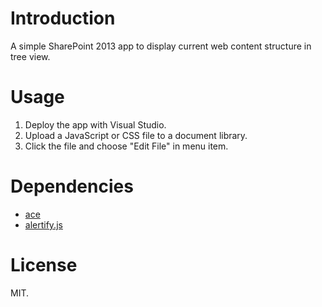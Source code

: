 # Introduction
A simple SharePoint 2013 app to display current web content structure in tree view.

# Usage
1. Deploy the app with Visual Studio.
2. Upload a JavaScript or CSS file to a document library.
3. Click the file and choose "Edit File" in menu item.

# Dependencies
* [ace](https://github.com/ajaxorg/ace)
* [alertify.js](https://github.com/fabien-d/alertify.js)

# License
MIT.
